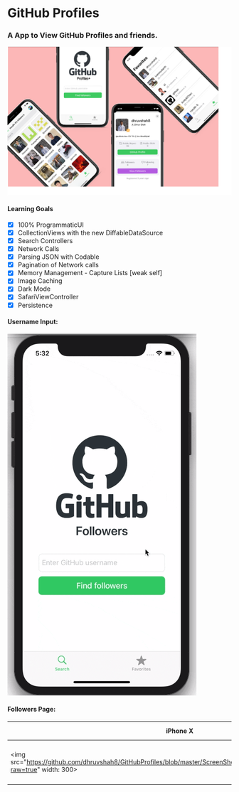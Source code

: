 # GitHub Profiles

### A App to View GitHub Profiles and friends. 

 ![](ScreenShots/allScreens.png)

#### Learning Goals 
- [x] 100% ProgrammaticUI
- [x] CollectionViews with the new DiffableDataSource
- [x] Search Controllers
- [x] Network Calls
- [x] Parsing JSON with Codable
- [x] Pagination of Network calls
- [x] Memory Management - Capture Lists [weak self]
- [x] Image Caching
- [x] Dark Mode
- [x] SafariViewController
- [x] Persistence

#### Username Input: 
   ![](https://github.com/dhruvshah8/GitHubProfiles/blob/master/ScreenShots/Screen%20Recordings/screen1.gif?raw=true)

#### Followers Page: 


| iPhone X                                   | iPhone SE                                     |
| ------------------------------------------ | --------------------------------------------- |
| <img src="https://github.com/dhruvshah8/GitHubProfiles/blob/master/ScreenShots/Screen%20Recordings/screen1.gif?raw=true" width: 300> | ![](https://github.com/dhruvshah8/GitHubProfiles/blob/master/ScreenShots/Screen%20Recordings/screen1.gif?raw=true)|

